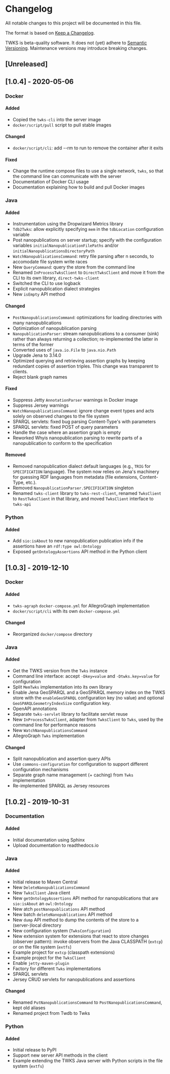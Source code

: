 # Changelog

All notable changes to this project will be documented in this file.

The format is based on [Keep a Changelog](https://keepachangelog.com/en/1.0.0/).

TWKS is beta-quality software. It does not (yet) adhere to [Semantic Versioning](https://semver.org/spec/v2.0.0.html). Maintenance versions may introduce breaking changes.

## [Unreleased]

## [1.0.4] - 2020-05-06

### Docker

#### Added
- Copied the `twks-cli` into the server image
- `docker/script/pull` script to pull stable images

#### Changed
- `docker/script/cli`: add --rm to run to remove the container after it exits

#### Fixed
- Change the runtime compose files to use a single network, `twks`, so that the command line can communicate with the server
- Documentation of Docker CLI usage
- Documentation explaining how to build and pull Docker images

### Java

#### Added
- Instrumentation using the Dropwizard Metrics library
- `Tdb2Twks`: allow explicitly specifying `mem` in the `tdbLocation` configuration variable
- Post nanopublications on server startup; specify with the configuration variables `initialNanopublicationFilePaths` and/or `initialNanopublicationsDirectoryPath`
- `WatchNanopublicationsCommand`: retry file parsing after n seconds, to accomodate file system write races
- New `QueryCommand`: query the store from the command line
- Renamed `InProcessTwksClient` to `DirectTwksClient` and move it from the CLI to its own library, `direct-twks-client`
- Switched the CLI to use logback
- Explicit nanopublication dialect strategies
- New `isEmpty` API method

#### Changed
- `PostNanopublicationsCommand`: optimizations for loading directories with many nanopublications
- Optimization of nanopublication parsing
- `NanopublicationParser`: stream nanopublications to a consumer (sink) rather than always returning a collection; re-implemented the latter in terms of the former
- Converted uses of `java.io.File` to `java.nio.Path`
- Upgrade Jena to 3.14.0
- Optimized querying and retrieving assertion graphs by keeping redundant copies of assertion triples. This change was transparent to clients.
- Reject blank graph names

#### Fixed
- Suppress Jetty `AnnotationParser` warnings in Docker image
- Suppress Jersey warnings
- `WatchNanopublicationsCommand`: ignore change event types and acts solely on observed changes to the file system
- SPARQL servlets: fixed bug parsing Content-Type's with parameters
- SPARQL servlets: fixed POST of query parameters
- Handle the case where an assertion graph is empty
- Reworked Whyis nanopublication parsing to rewrite parts of a nanopublication to conform to the specification

#### Removed
- Removed nanopublication dialect default languages (e.g., `TRIG` for `SPECIFICATION` language). The system now relies on Jena's machinery for guessing RDF languages from metadata (file extensions, Content-Type, etc.).
- Removed `NanopublicationParser.SPECIFICATION` singleton
- Renamed `twks-client` library to `twks-rest-client`, renamed `TwksClient` to `RestTwksClient` in that library, and moved `TwksClient` interface to `twks-api`

### Python

#### Added
- Add `sio:isAbout` to new nanopublication publication info if the assertions have an `rdf:type owl:Ontology`
- Exposed `getOntologyAssertions` API method in the Python client


## [1.0.3] - 2019-12-10

### Docker

#### Added
- `twks-agraph` `docker-compose.yml` for AllegroGraph implementation
- `docker/script/cli` with its own `docker-compose.yml`

#### Changed
- Reorganized `docker/compose` directory

### Java

#### Added
- Get the TWKS version from the `Twks` instance
- Command line interface: accept `-Dkey=value` and `-Dtwks.key=value` for configuration
- Split `MemTwks` implementation into its own library
- Enable Jena GeoSPARQL and a GeoSPARQL memory index on the TWKS store with the `enableGeoSPARQL` configuration key (no value) and optional `GeoSPARQLGeometryIndexSize` configuration key.
- OpenAPI annotations
- Separate `twks-servlet` library to facilitate servlet reuse
- New `InProcessTwksClient`, adapter from `TwksClient` to `Twks`, used by the command line for performance reasons
- New `WatchNanopublicationsCommand`
- AllegroGraph `Twks` implementation

#### Changed
- Split nanopublication and assertion query APIs
- Use `commons-configuration` for configuration to support different configuration mechanisms 
- Separate graph name management (+ caching) from `Twks` implementation
- Re-implemented SPARQL as Jersey resources


## [1.0.2] - 2019-10-31

### Documentation

#### Added
- Initial documentation using Sphinx
- Upload documentation to readthedocs.io

### Java

#### Added
- Initial release to Maven Central
- New `DeleteNanopublicationsCommand`
- New `TwksClient` Java client
- New `getOntologyAssertions` API method for nanopublications that are `sio:isAbout` an `owl:Ontology`
- New atch `postNanopublications` API method
- New batch `deleteNanopublications` API method
- New `dump` API method to dump the contents of the store to a (server-)local directory
- New configuration system (`TwksConfiguration`)
- New extension system for extensions that react to store changes (observer pattern): invoke observers from the Java CLASSPATH (`extcp`) or on the file system (`extfs`)
- Example project for `extcp` (classpath extensions)
- Example project for the `TwksClient`
- Enable `jetty-maven-plugin`
- Factory for different `Twks` implementations
- SPARQL servlets
- Jersey CRUD servlets for nanopublications and assertions

#### Changed
- Renamed `PutNanopublicationsCommand` to `PostNanopublicationsCommand`, kept old aliases 
- Renamed project from Twdb to Twks

### Python

#### Added
- Initial release to PyPI
- Support new server API methods in the client
- Example extending the TWKS Java server with Python scripts in the file system (`extfs`)
